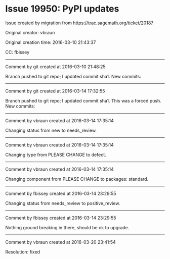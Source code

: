 # Issue 19950: PyPI updates

Issue created by migration from https://trac.sagemath.org/ticket/20187

Original creator: vbraun

Original creation time: 2016-03-10 21:43:37

CC:  fbissey




---

Comment by git created at 2016-03-10 21:48:25

Branch pushed to git repo; I updated commit sha1. New commits:


---

Comment by git created at 2016-03-14 17:32:55

Branch pushed to git repo; I updated commit sha1. This was a forced push. New commits:


---

Comment by vbraun created at 2016-03-14 17:35:14

Changing status from new to needs_review.


---

Comment by vbraun created at 2016-03-14 17:35:14

Changing type from PLEASE CHANGE to defect.


---

Comment by vbraun created at 2016-03-14 17:35:14

Changing component from PLEASE CHANGE to packages: standard.


---

Comment by fbissey created at 2016-03-14 23:29:55

Changing status from needs_review to positive_review.


---

Comment by fbissey created at 2016-03-14 23:29:55

Nothing ground breaking in there, should be ok to upgrade.


---

Comment by vbraun created at 2016-03-20 23:41:54

Resolution: fixed
